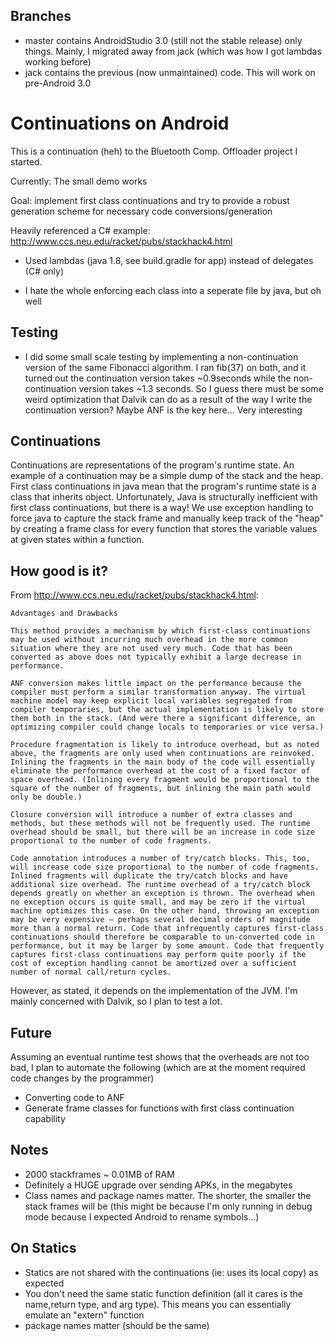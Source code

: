 ## Branches

- master contains AndroidStudio 3.0 (still not the stable release) only things. Mainly, I migrated away from jack (which was how I got lambdas working before)
- jack contains the previous (now unmaintained) code. This will work on pre-Android 3.0

# Continuations on Android


This is a continuation (heh) to the Bluetooth Comp. Offloader project I started.

Currently: The small demo works

Goal: implement first class continuations and try to provide a robust generation scheme for necessary code conversions/generation

Heavily referenced a C# example: http://www.ccs.neu.edu/racket/pubs/stackhack4.html

- Used lambdas (java 1.8, see build.gradle for app) instead of delegates (C# only)

- I hate the whole enforcing each class into a seperate file by java, but oh well


## Testing

- I did some small scale testing by implementing a non-continuation version of the same Fibonacci algorithm. I ran fib(37) on both, and it turned out the continuation version takes ~0.9seconds while the non-continuation version takes ~1.3 seconds. So I guess there must be some weird optimization that Dalvik can do as a result of the way I write the continuation version? Maybe ANF is the key here... Very interesting


## Continuations

Continuations are representations of the program's runtime state. An example of a continuation may be a simple dump of the stack and the heap. First class continuations in java mean that the program's runtime state is a class that inherits object. Unfortunately, Java is structurally inefficient with first class continuations, but there is a way! We use exception handling to force java to capture the stack frame and manually keep track of the "heap" by creating a frame class for every function that stores the variable values at given states within a function.

## How good is it?

From http://www.ccs.neu.edu/racket/pubs/stackhack4.html:
```
Advantages and Drawbacks

This method provides a mechanism by which first-class continuations may be used without incurring much overhead in the more common situation where they are not used very much. Code that has been converted as above does not typically exhibit a large decrease in performance.

ANF conversion makes little impact on the performance because the compiler must perform a similar transformation anyway. The virtual machine model may keep explicit local variables segregated from compiler temporaries, but the actual implementation is likely to store them both in the stack. (And were there a significant difference, an optimizing compiler could change locals to temporaries or vice versa.)

Procedure fragmentation is likely to introduce overhead, but as noted above, the fragments are only used when continuations are reinvoked. Inlining the fragments in the main body of the code will essentially eliminate the performance overhead at the cost of a fixed factor of space overhead. (Inlining every fragment would be proportional to the square of the number of fragments, but inlining the main path would only be double.)

Closure conversion will introduce a number of extra classes and methods, but these methods will not be frequently used. The runtime overhead should be small, but there will be an increase in code size proportional to the number of code fragments.

Code annotation introduces a number of try/catch blocks. This, too, will increase code size proportional to the number of code fragments. Inlined fragments will duplicate the try/catch blocks and have additional size overhead. The runtime overhead of a try/catch block depends greatly on whether an exception is thrown. The overhead when no exception occurs is quite small, and may be zero if the virtual machine optimizes this case. On the other hand, throwing an exception may be very expensive — perhaps several decimal orders of magnitude more than a normal return. Code that infrequently captures first-class continuations should therefore be comparable to un-converted code in performance, but it may be larger by some amount. Code that frequently captures first-class continuations may perform quite poorly if the cost of exception handling cannot be amortized over a sufficient number of normal call/return cycles.
```

However, as stated, it depends on the implementation of the JVM. I'm mainly concerned with Dalvik, so I plan to test a lot.

## Future

Assuming an eventual runtime test shows that the overheads are not too bad, I plan to automate the following (which are at the moment required code changes by the programmer)

- Converting code to ANF
- Generate frame classes for functions with first class continuation capability



## Notes

- 2000 stackframes ~ 0.01MB of RAM
- Definitely a HUGE upgrade over sending APKs, in the megabytes
- Class names and package names matter. The shorter, the smaller the stack frames will be (this might be because I'm only running in debug mode because I expected Android to rename symbols...)



## On Statics
- Statics are not shared with the continuations (ie: uses its local copy) as expected
- You don't need the same static function definition (all it cares is the name,return type, and arg type). This means you can essentially emulate an "extern" function
- package names matter (should be the same)
